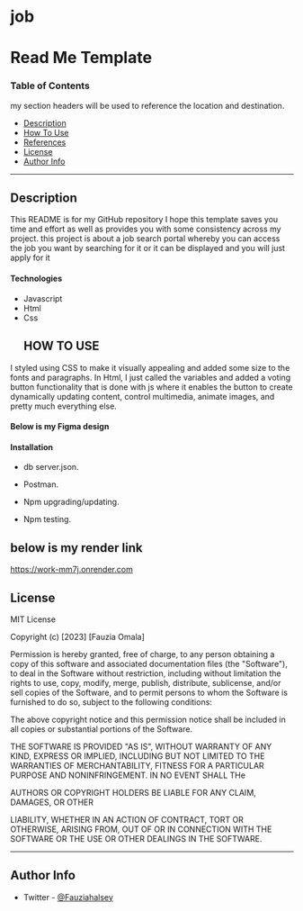 # job
# Read Me Template


### Table of Contents

my  section headers will be used to reference the location and destination.




- [Description](#description)
- [How To Use](#how-to-use)
- [References](#references)
- [License](#license)
- [Author Info](#author-info)

---

## Description

This README is for my GitHub repository I hope this template saves you time and effort as well as provides you with some consistency across my project.
this project is about a job search portal whereby you can access the job you want by searching for it or it can be displayed and you will just apply for it

#### Technologies


- Javascript
- Html
- Css
  ## HOW TO USE
I styled using CSS to make it visually appealing and added some size to the fonts and paragraphs.
In Html, I just called the variables and added a voting button functionality that is done with js where
it enables the button to create dynamically updating content, control multimedia, animate images, and pretty much everything else.

#### Below is my Figma design

#### Installation

- db server.json.

- Postman.
  
- Npm upgrading/updating.

- Npm testing.
## below is my render link
https://work-mm7j.onrender.com

## License

MIT License

Copyright (c) [2023] [Fauzia Omala]

Permission is hereby granted, free of charge, to any person obtaining a copy
of this software and associated documentation files (the "Software"), to deal
in the Software without restriction, including without limitation the rights
to use, copy, modify, merge, publish, distribute, sublicense, and/or sell
copies of the Software, and to permit persons to whom the Software is
furnished to do so, subject to the following conditions:

The above copyright notice and this permission notice shall be included in all
copies or substantial portions of the Software.

THE SOFTWARE IS PROVIDED "AS IS", WITHOUT WARRANTY OF ANY KIND, EXPRESS OR
IMPLIED, INCLUDING BUT NOT LIMITED TO THE WARRANTIES OF MERCHANTABILITY,
FITNESS FOR A PARTICULAR PURPOSE AND NONINFRINGEMENT. IN NO EVENT SHALL THe

AUTHORS OR COPYRIGHT HOLDERS BE LIABLE FOR ANY CLAIM, DAMAGES, OR OTHER

LIABILITY, WHETHER IN AN ACTION OF CONTRACT, TORT OR OTHERWISE, ARISING FROM,
OUT OF OR IN CONNECTION WITH THE SOFTWARE OR THE USE OR OTHER DEALINGS IN THE
SOFTWARE.



---

## Author Info

- Twitter - [@Fauziahalsey](https://twitter.com/home)


